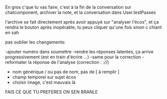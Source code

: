 En gros c'que tu vas faire, c'est à la fin de la conversation sur chatcomponent, archiver la note, et la conversation dans User.testPasses 

l'archive se fait directement après avoir appuyé sur "analyser l'écos", et ça rendra le bouton après inopérable, tu peux cliquer qu'une fois sinon c chiant en sah



pas oublier les changements:

-ajouter numéro dans soumettre
-rendre les réponses latentes, ça arrive progressivement (est en train d'écrire ...) 
-same pour la correction
-reformater la réponse de l'analyse (correction : ://)
- nom générique / ou pas de nom, pas de [ à remplir ] 
- champ temporel sur sujet écos
- choisir image, c'est mauvais là


FAIS CE QUE TU PREFERES ON SEN BRANLE
